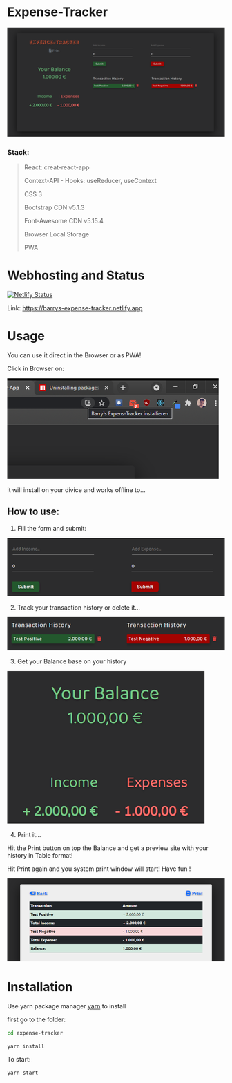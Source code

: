 # Expense-Tracker

![](assets/expense-tracker.PNG)

### Stack:

> React: creat-react-app
>
> Context-API - Hooks: useReducer, useContext
>
> CSS 3
>
> Bootstrap CDN v5.1.3
>
> Font-Awesome CDN v5.15.4
>
> Browser Local Storage
>
> PWA

# Webhosting and Status

[![Netlify Status](https://api.netlify.com/api/v1/badges/87d9a805-2a2c-4747-9adb-afa14cf12eea/deploy-status)](https://app.netlify.com/sites/barrys-expense-tracker/deploys)

Link: https://barrys-expense-tracker.netlify.app

# Usage

You can use it direct in the Browser or as PWA!

Click in Browser on:

![](assets/pwa.png)

it will install on your divice and works offline to...

## How to use:

1. Fill the form and submit:

![](assets/form.PNG)

2. Track your transaction history or delete it...

![](assets/history.PNG)

3. Get your Balance base on your history

![](assets/balance.PNG)

4. Print it...

Hit the Print button on top the Balance and get a preview site with your history in Table format!

Hit Print again and you system print window will start! Have fun !

![](assets/print.PNG)

# Installation

Use yarn package manager [yarn](https://yarnpkg.com/) to install

first go to the folder:

```bash
cd expense-tracker
```

```bash
yarn install
```

To start:

```bash
yarn start
```
